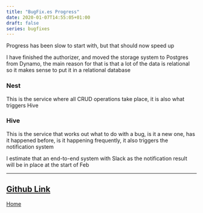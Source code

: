 ```yaml
---
title: "BugFix.es Progress"
date: 2020-01-07T14:55:05+01:00
draft: false
series: bugfixes
---
```

Progress has been slow to start with, but that should now speed up

I have finished the authorizer, and moved the storage system to Postgres from Dynamo, the main reason for that is that a lot of the data is relational
so it makes sense to put it in a relational database

### Nest
This is the service where all CRUD operations take place, it is also what triggers Hive

### Hive
This is the service that works out what to do with a bug, is it a new one, has it happened before, is it happening frequently, it also triggers the notification system

I estimate that an end-to-end system with Slack as the notification result will be in place at the start of Feb

---
[Github Link](https://github.com/bugfixes)
--
[Home](/)